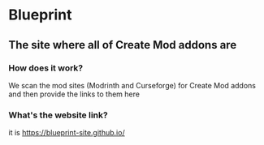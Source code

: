 # Blueprint
## The site where all of Create Mod addons are
### How does it work?
We scan the mod sites (Modrinth and Curseforge) for Create Mod addons and then provide the links to them here
### What's the website link?
it is https://blueprint-site.github.io/
